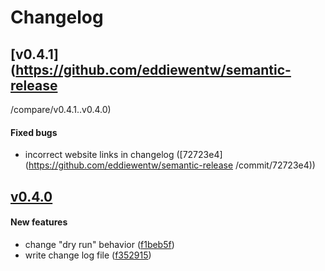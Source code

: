 # Changelog

<!--- generated by semantic-release; DO NOT edit -->

## [v0.4.1](https://github.com/eddiewentw/semantic-release
/compare/v0.4.1..v0.4.0)

#### Fixed bugs

- incorrect website links in changelog ([72723e4](https://github.com/eddiewentw/semantic-release
/commit/72723e4))

## [v0.4.0](https://github.com/eddiewentw/semantic-release/compare/v0.4.0..v0.3.0)

#### New features

- change "dry run" behavior ([f1beb5f](https://github.com/eddiewentw/semantic-release/commit/f1beb5f))
- write change log file ([f352915](https://github.com/eddiewentw/semantic-release/commit/f352915))
